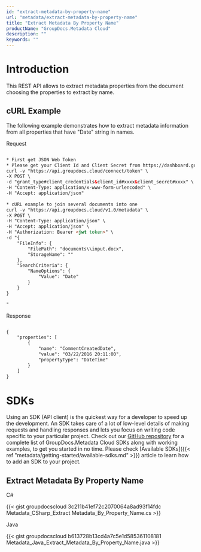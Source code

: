 ```yaml
---
id: "extract-metadata-by-property-name"
url: "metadata/extract-metadata-by-property-name"
title: "Extract Metadata By Property Name"
productName: "GroupDocs.Metadata Cloud"
description: ""
keywords: ""
---
```







# Introduction #

This REST API allows to extract metadata properties from the document choosing the properties to extract by name.

## cURL Example ##

The following example demonstrates how to extract metadata information from all properties that have "Date" string in names.


 Request

```html 

* First get JSON Web Token
* Please get your Client Id and Client Secret from https://dashboard.groupdocs.cloud/applications. Kindly place Client Id in "client_id" and Client Secret in "client_secret" argument.
curl -v "https://api.groupdocs.cloud/connect/token" \
-X POST \
-d "grant_type#client_credentials&client_id#xxxx&client_secret#xxxx" \
-H "Content-Type: application/x-www-form-urlencoded" \
-H "Accept: application/json"
  
* cURL example to join several documents into one
curl -v "https://api.groupdocs.cloud/v1.0/metadata" \
-X POST \
-H "Content-Type: application/json" \
-H "Accept: application/json" \
-H "Authorization: Bearer <jwt token>" \
-d "{
    "FileInfo": {
        "FilePath": "documents\\input.docx",
        "StorageName": ""
    },
    "SearchCriteria": {
        "NameOptions": {
            "Value": "Date"
        }
    }
}

"

 ```


 Response

```html 

{
    "properties": [
        {
            "name": "CommentCreatedDate",
            "value": "03/22/2016 20:11:00",
            "propertyType": "DateTime"
        }
    ]
}

 ```



# SDKs #

Using an SDK (API client) is the quickest way for a developer to speed up the development. An SDK takes care of a lot of low-level details of making requests and handling responses and lets you focus on writing code specific to your particular project. Check out our [GitHub repository](https://github.com/groupdocs-metadata-cloud) for a complete list of GroupDocs.Metadata Cloud SDKs along with working examples, to get you started in no time. Please check [Available SDKs]({{< ref "metadata/getting-started/available-sdks.md" >}}) article to learn how to add an SDK to your project.

## Extract Metadata By Property Name ##


 C#



{{< gist groupdocscloud 3c211b41ef72c2070064a8ad93f14fdc Metadata_CSharp_Extract Metadata_By_Property_Name.cs >}}





 Java




{{< gist groupdocscloud b613728b13cd4a7c5e1d585361108181 Metadata_Java_Extract_Metadata_By_Property_Name.java >}}






 